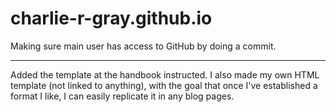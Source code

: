 # charlie-r-gray.github.io

Making sure main user has access to GitHub by doing a commit.

<hr>

Added the template at the handbook instructed. I also made my own HTML template (not linked to anything), with the goal that once I've established a format I like, I can easily replicate it in any blog pages.